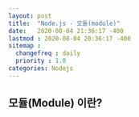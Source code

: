 ```yaml
---
layout: post
title:  "Node.js - 모듈(module)"
date:   2020-08-04 21:36:17 -400
lastmod : 2020-08-04 20:36:17 -400
sitemap :
  changefreq : daily
  priority : 1.0
categories: Nodejs
---
```


## 모듈(Module) 이란?
